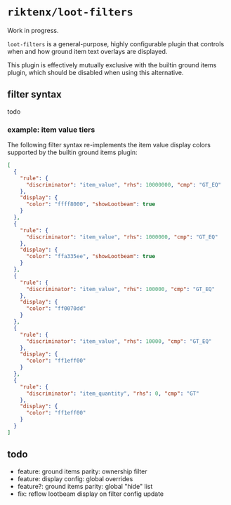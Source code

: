# `riktenx/loot-filters`

Work in progress.

`loot-filters` is a general-purpose, highly configurable plugin that controls when and how ground item text overlays are
displayed.

This plugin is effectively mutually exclusive with the builtin ground items plugin, which should be disabled when using
this alternative.

## filter syntax

todo

### example: item value tiers

The following filter syntax re-implements the item value display colors supported by the builtin ground items plugin:

```json
[
  {
    "rule": {
      "discriminator": "item_value", "rhs": 10000000, "cmp": "GT_EQ"
    },
    "display": {
      "color": "ffff8000", "showLootbeam": true
    }
  },
  {
    "rule": {
      "discriminator": "item_value", "rhs": 1000000, "cmp": "GT_EQ"
    },
    "display": {
      "color": "ffa335ee", "showLootbeam": true
    }
  },
  {
    "rule": {
      "discriminator": "item_value", "rhs": 100000, "cmp": "GT_EQ"
    },
    "display": {
      "color": "ff0070dd"
    }
  },
  {
    "rule": {
      "discriminator": "item_value", "rhs": 10000, "cmp": "GT_EQ"
    },
    "display": {
      "color": "ff1eff00"
    }
  },
  {
    "rule": {
      "discriminator": "item_quantity", "rhs": 0, "cmp": "GT"
    },
    "display": {
      "color": "ff1eff00"
    }
  }
]
```

## todo
* feature: ground items parity: ownership filter
* feature: display config: global overrides
* feature?: ground items parity: global "hide" list
* fix: reflow lootbeam display on filter config update
